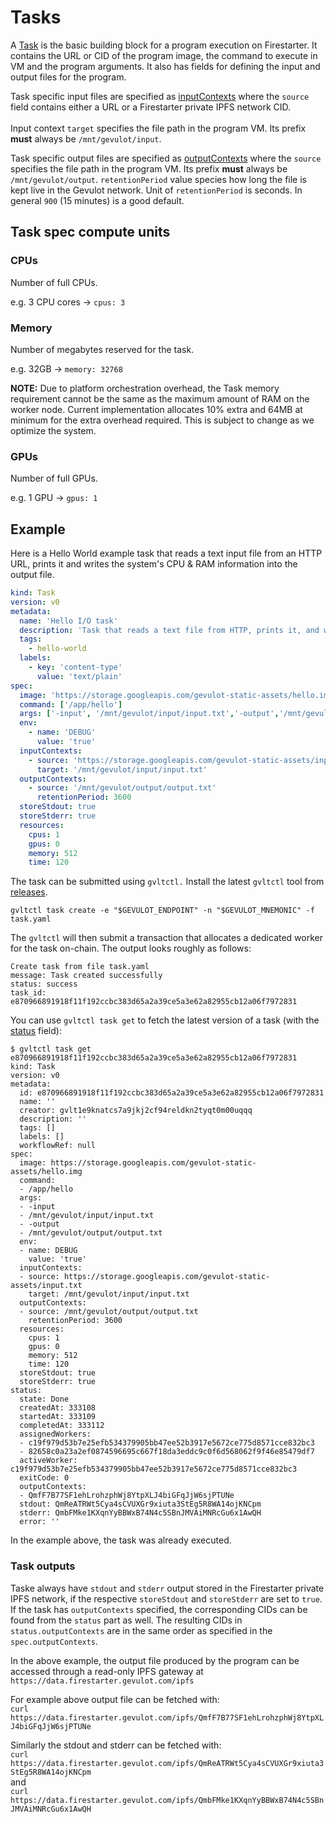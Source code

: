 # Tasks

A [Task](https://docs.rs/gevulot-rs/latest/gevulot_rs/models/struct.Task.html) is the basic building block for a program execution on Firestarter. It contains the URL or CID of the program image, the command to execute in VM and the program arguments. It also has fields for defining the input and output files for the program.

Task specific input files are specified as [inputContexts](https://docs.rs/gevulot-rs/latest/gevulot_rs/models/struct.InputContext.html) where the `source` field contains either a URL or a Firestarter private IPFS network CID.\
\
Input context `target` specifies the file path in the program VM. Its prefix **must** always be `/mnt/gevulot/input`.

Task specific output files are specified as [outputContexts](https://docs.rs/gevulot-rs/latest/gevulot_rs/models/struct.OutputContext.html) where the `source` specifies the file path in the program VM. Its prefix **must** always be `/mnt/gevulot/output`. `retentionPeriod` value species how long the file is kept live in the Gevulot network. Unit of `retentionPeriod` is seconds. In general `900` (15 minutes) is a good default.

## Task spec compute units

### CPUs

Number of full CPUs.

e.g. 3 CPU cores -> `cpus: 3`

### Memory

Number of megabytes reserved for the task.

e.g. 32GB -> `memory: 32768`

**NOTE:** Due to platform orchestration overhead, the Task memory requirement cannot be the same as the maximum amount of RAM on the worker node. Current implementation allocates 10% extra and 64MB at minimum for the extra overhead required. This is subject to change as we optimize the system.

### GPUs

Number of full GPUs.

e.g. 1 GPU -> `gpus: 1`

## Example

Here is a Hello World example task that reads a text input file from an HTTP URL, prints it and writes the system's CPU & RAM information into the output file.

```yaml
kind: Task
version: v0
metadata:
  name: 'Hello I/O task'
  description: 'Task that reads a text file from HTTP, prints it, and writes an output file.'
  tags:
    - hello-world
  labels:
    - key: 'content-type'
      value: 'text/plain'
spec:
  image: 'https://storage.googleapis.com/gevulot-static-assets/hello.img'
  command: ['/app/hello']
  args: ['-input', '/mnt/gevulot/input/input.txt','-output','/mnt/gevulot/output/output.txt']
  env:
    - name: 'DEBUG'
      value: 'true'
  inputContexts:
    - source: 'https://storage.googleapis.com/gevulot-static-assets/input.txt'
      target: '/mnt/gevulot/input/input.txt'
  outputContexts:
    - source: '/mnt/gevulot/output/output.txt'
      retentionPeriod: 3600
  storeStdout: true
  storeStderr: true
  resources:
    cpus: 1
    gpus: 0
    memory: 512
    time: 120

```

The task can be submitted using `gvltctl.` Install the latest `gvltctl` tool from [releases](https://github.com/gevulotnetwork/gvltctl/releases/latest).&#x20;

`gvltctl task create -e "$GEVULOT_ENDPOINT" -n "$GEVULOT_MNEMONIC" -f task.yaml`

The `gvltctl` will then submit a transaction that allocates a dedicated worker for the task on-chain. The output looks roughly as follows:

```
Create task from file task.yaml
message: Task created successfully
status: success
task_id: e870966891918f11f192ccbc383d65a2a39ce5a3e62a82955cb12a06f7972831
```

You can use `gvltctl task get` to fetch the latest version of a task (with the [status](https://docs.rs/gevulot-rs/latest/gevulot_rs/models/struct.TaskStatus.html) field):

```
$ gvltctl task get e870966891918f11f192ccbc383d65a2a39ce5a3e62a82955cb12a06f7972831
kind: Task
version: v0
metadata:
  id: e870966891918f11f192ccbc383d65a2a39ce5a3e62a82955cb12a06f7972831
  name: ''
  creator: gvlt1e9knatcs7a9jkj2cf94reldkn2tyqt0m00uqqq
  description: ''
  tags: []
  labels: []
  workflowRef: null
spec:
  image: https://storage.googleapis.com/gevulot-static-assets/hello.img
  command:
  - /app/hello
  args:
  - -input
  - /mnt/gevulot/input/input.txt
  - -output
  - /mnt/gevulot/output/output.txt
  env:
  - name: DEBUG
    value: 'true'
  inputContexts:
  - source: https://storage.googleapis.com/gevulot-static-assets/input.txt
    target: /mnt/gevulot/input/input.txt
  outputContexts:
  - source: /mnt/gevulot/output/output.txt
    retentionPeriod: 3600
  resources:
    cpus: 1
    gpus: 0
    memory: 512
    time: 120
  storeStdout: true
  storeStderr: true
status:
  state: Done
  createdAt: 333108
  startedAt: 333109
  completedAt: 333112
  assignedWorkers:
  - c19f979d53b7e25efb534379905bb47ee52b3917e5672ce775d8571cce832bc3
  - 82658c0a23a2ef0874596695c667f18da3eddc9c0f6d568062f9f46e85479df7
  activeWorker: c19f979d53b7e25efb534379905bb47ee52b3917e5672ce775d8571cce832bc3
  exitCode: 0
  outputContexts:
  - QmfF7B77SF1ehLrohzphWj8YtpXLJ4biGFqJjW6sjPTUNe
  stdout: QmReATRWt5Cya4sCVUXGr9xiuta3StEg5R8WA14ojKNCpm
  stderr: QmbFMke1KXqnYyBBWxB74N4c5SBnJMVAiMNRcGu6x1AwQH
  error: ''

```

In the example above, the task was already executed.

### Task outputs

Taske always have `stdout` and `stderr` output stored in the Firestarter private IPFS network, if the respective `storeStdout` and `storeStderr` are set to `true`. If the task has `outputContexts` specified, the corresponding CIDs can be found from the `status` part as well. The resulting CIDs in `status.outputContexts` are in the same order as specified in the `spec.outputContexts`.

In the above example, the output file produced by the program can be accessed through a read-only IPFS gateway at `https://data.firestarter.gevulot.com/ipfs`

For example above output file can be fetched with:\
`​curl https://data.firestarter.gevulot.com/ipfs/QmfF7B77SF1ehLrohzphWj8YtpXLJ4biGFqJjW6sjPTUNe`

Similarly the stdout and stderr can be fetched with:\
`curl https://data.firestarter.gevulot.com/ipfs/QmReATRWt5Cya4sCVUXGr9xiuta3StEg5R8WA14ojKNCpm`\
and\
`curl https://data.firestarter.gevulot.com/ipfs/QmbFMke1KXqnYyBBWxB74N4c5SBnJMVAiMNRcGu6x1AwQH`





